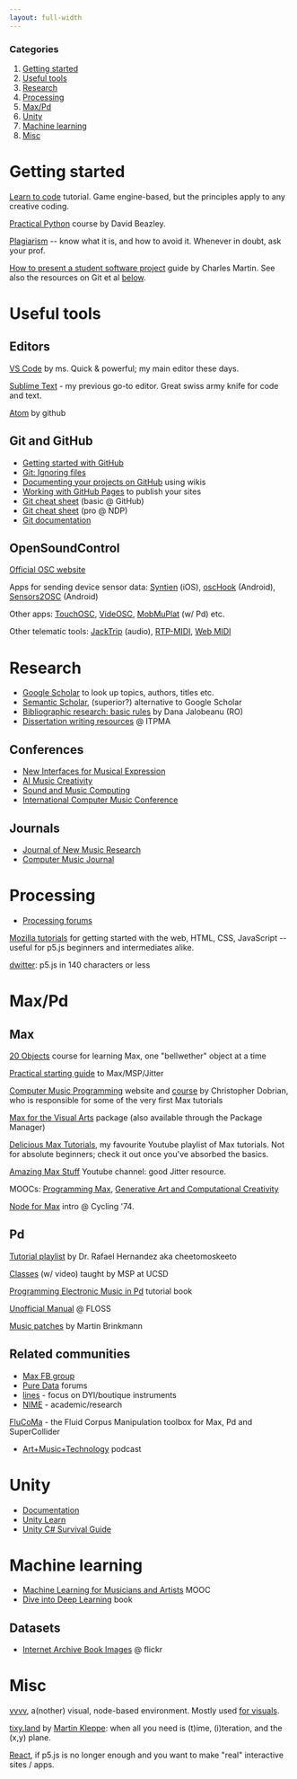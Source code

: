 ```yaml
---
layout: full-width
---
```

### Categories<!-- omit in toc -->
1. [Getting started](#getting-started)
2. [Useful tools](#useful-tools)
3. [Research](#research)
4. [Processing](#processing)
5. [Max/Pd](#maxpd)
6. [Unity](#unity)
7. [Machine learning](#machine-learning)
8. [Misc](#misc)
   
# Getting started

[Learn to code](https://www.gdquest.com/tutorial/getting-started/learn-to/code/) tutorial. Game engine-based, but the principles apply to any creative coding.

[Practical Python](https://github.com/dabeaz-course/practical-python) course by David Beazley.


[Plagiarism](https://www.anu.edu.au/students/academic-skills/academic-integrity/plagiarism) -- know what it is, and how to avoid it. Whenever in doubt, ask your prof.

[How to present a student software project](https://charlesmartin.com.au/blog/2020/08/09/student-project-repository) guide by Charles Martin. See also the resources on Git et al [below](#useful-tools).

# Useful tools

## Editors

[VS Code](https://code.visualstudio.com/) by ms. Quick & powerful; my main editor these days.

[Sublime Text](https://www.sublimetext.com/) - my previous go-to editor. Great swiss army knife for code and text.

[Atom](https://atom.io/) by github

## Git and GitHub

- [Getting started with GitHub](https://docs.github.com/en/github/getting-started-with-github)
- [Git: Ignoring files](https://docs.github.com/en/github/using-git/ignoring-files)
- [Documenting your projects on GitHub](https://guides.github.com/features/wikis/) using wikis
- [Working with GitHub Pages](https://docs.github.com/en/github/working-with-github-pages) to publish your sites
- [Git cheat sheet](https://training.github.com/downloads/github-git-cheat-sheet/) (basic @ GitHub)
- [Git cheat sheet](https://ndpsoftware.com/git-cheatsheet.html) (pro @ NDP)
- [Git documentation](https://git-scm.com/doc)

## OpenSoundControl

[Official OSC website](http://opensoundcontrol.org/)

Apps for sending device sensor data: [Syntien](https://apps.apple.com/us/app/syntien/id1203153534) (iOS), [oscHook](https://play.google.com/store/apps/details?id=com.hollyhook.oscHook&hl=en) (Android), [Sensors2OSC](https://f-droid.org/en/packages/org.sensors2.osc/) (Android)

Other apps: [TouchOSC](https://hexler.net/software/touchosc), [VideOSC](https://play.google.com/store/apps/details?id=net.videosc), [MobMuPlat](https://play.google.com/store/apps/details?id=com.iglesiaintermedia.mobmuplat) (w/ Pd) etc.

Other telematic tools: [JackTrip](https://ccrma.stanford.edu/software/jacktrip/) (audio), [RTP-MIDI](https://en.wikipedia.org/wiki/RTP-MIDI), [Web MIDI](https://www.midi.org/17-the-mma/99-web-midi)

# Research

- [Google Scholar](http://scholar.google.com) to look up topics, authors, titles etc.
- [Semantic Scholar](https://www.semanticscholar.org/), (superior?) alternative to Google Scholar
- [Bibliographic research: basic rules](http://blogs.ub-filosofie.ro/jalobeanu-graduate/?p=37) by Dana Jalobeanu (RO)
- [Dissertation writing resources](https://www.notion.so/Dissertation-Writing-039082ced5e848aba4a410a952d7f933) @ ITPMA

## Conferences

- [New Interfaces for Musical Expression](//www.nime.org/archives/)
- [AI Music Creativity](//aimusiccreativity.org/)
- [Sound and Music Computing](//zenodo.org/communities/smc) 
- [International Computer Music Conference](//quod.lib.umich.edu/i/icmc/)

## Journals

- [Journal of New Music Research](//www.tandfonline.com/loi/nnmr20)
- [Computer Music Journal](//www.mitpressjournals.org/cmj)

# Processing

- [Processing forums](//discourse.processing.org/)

[Mozilla tutorials](https://developer.mozilla.org/en-US/docs/Web/Tutorials) for getting started with the web, HTML, CSS, JavaScript -- useful for p5.js beginners and intermediates alike.

[dwitter](https://www.dwitter.net/): p5.js in 140 characters or less

# Max/Pd

## Max

[20 Objects](http://www.darwingrosse.com/20Objects/) course for learning Max, one "bellwether" object at a time

[Practical starting guide](https://drive.google.com/file/d/0B97y8ubkbDHwVVZKaFFTMjMxb0E/view) to Max/MSP/Jitter

[Computer Music Programming](https://dobrian.github.io/cmp/index.html) website and [course](https://music.arts.uci.edu/dobrian/w18/music215A/examples/) by Christopher Dobrian, who is responsible for some of the very first Max tutorials

[Max for the Visual Arts](https://github.com/imi/Max-for-the-Visual-Arts) package (also available through the Package Manager)

[Delicious Max Tutorials](https://www.youtube.com/playlist?list=PLD45EDA6F67827497), my favourite Youtube playlist of Max tutorials. Not for absolute beginners; check it out once you've absorbed the basics.

[Amazing Max Stuff](https://www.youtube.com/channel/UCvDUaH2fbXP_Yc5Lc9UXfqA) Youtube channel: good Jitter resource.

MOOCs: [Programming Max](https://www.kadenze.com/courses/programming-max-structuring-interactive-software-for-digital-arts-i), [Generative Art and Computational Creativity](https://www.kadenze.com/programs/generative-art-and-computational-creativity)

[Node for Max](https://cycling74.com/articles/node-for-max-intro-%E2%80%93-let%E2%80%99s-get-started) intro @ Cycling '74.

## Pd

[Tutorial playlist](https://www.youtube.com/playlist?list=PL12DC9A161D8DC5DC) by Dr. Rafael Hernandez aka cheetomoskeeto

[Classes](http://msp.ucsd.edu/syllabi/index.htm) (w/ video) taught by MSP at UCSD

[Programming Electronic Music in Pd](http://pd-tutorial.com/english/) tutorial book

[Unofficial Manual](https://archive.flossmanuals.net/pure-data/) @ FLOSS

[Music patches](http://www.martin-brinkmann.de/pd-patches.html) by Martin Brinkmann

## Related communities

- [Max FB group](https://www.facebook.com/groups/maxmspjitter/)
- [Pure Data](https://forum.pdpatchrepo.info/) forums
- [lines](https://llllllll.co/) - focus on DYI/boutique instruments
- [NIME](https://forum.nime.org/) - academic/research

[FluCoMa](https://discourse.flucoma.org/) - the Fluid Corpus Manipulation toolbox for Max, Pd and SuperCollider

- [Art+Music+Technology](http://artmusictech.libsyn.com/) podcast


# Unity
- [Documentation](https://docs.unity3d.com/)
- [Unity Learn](https://learn.unity.com/)
- [Unity C# Survival Guide](https://learn.unity.com/course/unity-c-survival-guide)

# Machine learning


- [Machine Learning for Musicians and Artists](https://www.kadenze.com/courses/machine-learning-for-musicians-and-artists-iv) MOOC
- [Dive into Deep Learning](https://d2l.ai/) book

## Datasets

- [Internet Archive Book Images](https://www.flickr.com/photos/internetarchivebookimages) @ flickr

# Misc 

[vvvv](https://vvvv.org/), a(nother) visual, node-based environment. Mostly used [for visuals](https://vvvv.org/propaganda).

[tixy.land](https://tixy.land/) by [Martin Kleppe](https://twitter.com/aemkei/status/1323399877611708416): when all you need is (t)ime, (i)teration, and the (x,y) plane.

[React](https://reactjs.org/), if p5.js is no longer enough and you want to make "real" interactive sites / apps.